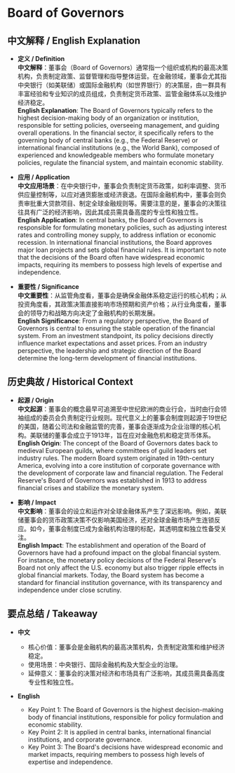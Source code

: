 # Board of Governors

## 中文解释 / English Explanation

* **定义 / Definition**  
  **中文解释**：董事会（Board of Governors）通常指一个组织或机构的最高决策机构，负责制定政策、监督管理和指导整体运营。在金融领域，董事会尤其指中央银行（如美联储）或国际金融机构（如世界银行）的决策层，由一群具有丰富经验和专业知识的成员组成，负责制定货币政策、监管金融体系以及维护经济稳定。  
  **English Explanation**: The Board of Governors typically refers to the highest decision-making body of an organization or institution, responsible for setting policies, overseeing management, and guiding overall operations. In the financial sector, it specifically refers to the governing body of central banks (e.g., the Federal Reserve) or international financial institutions (e.g., the World Bank), composed of experienced and knowledgeable members who formulate monetary policies, regulate the financial system, and maintain economic stability.

* **应用 / Application**  
  **中文应用场景**：在中央银行中，董事会负责制定货币政策，如利率调整、货币供应量控制等，以应对通货膨胀或经济衰退。在国际金融机构中，董事会则负责审批重大贷款项目、制定全球金融规则等。需要注意的是，董事会的决策往往具有广泛的经济影响，因此其成员需具备高度的专业性和独立性。  
  **English Application**: In central banks, the Board of Governors is responsible for formulating monetary policies, such as adjusting interest rates and controlling money supply, to address inflation or economic recession. In international financial institutions, the Board approves major loan projects and sets global financial rules. It is important to note that the decisions of the Board often have widespread economic impacts, requiring its members to possess high levels of expertise and independence.

* **重要性 / Significance**  
  **中文重要性**：从监管角度看，董事会是确保金融体系稳定运行的核心机构；从投资角度看，其政策决策直接影响市场预期和资产价格；从行业角度看，董事会的领导力和战略方向决定了金融机构的长期发展。  
  **English Significance**: From a regulatory perspective, the Board of Governors is central to ensuring the stable operation of the financial system. From an investment standpoint, its policy decisions directly influence market expectations and asset prices. From an industry perspective, the leadership and strategic direction of the Board determine the long-term development of financial institutions.

## 历史典故 / Historical Context

* **起源 / Origin**  
  **中文起源**：董事会的概念最早可追溯至中世纪欧洲的商业行会，当时由行会领袖组成的委员会负责制定行业规则。现代意义上的董事会制度则起源于19世纪的美国，随着公司法和金融监管的完善，董事会逐渐成为企业治理的核心机构。美联储的董事会成立于1913年，旨在应对金融危机和稳定货币体系。  
  **English Origin**: The concept of the Board of Governors dates back to medieval European guilds, where committees of guild leaders set industry rules. The modern Board system originated in 19th-century America, evolving into a core institution of corporate governance with the development of corporate law and financial regulation. The Federal Reserve's Board of Governors was established in 1913 to address financial crises and stabilize the monetary system.

* **影响 / Impact**  
  **中文影响**：董事会的设立和运作对全球金融体系产生了深远影响。例如，美联储董事会的货币政策决策不仅影响美国经济，还对全球金融市场产生连锁反应。如今，董事会制度已成为金融机构治理的标配，其透明度和独立性备受关注。  
  **English Impact**: The establishment and operation of the Board of Governors have had a profound impact on the global financial system. For instance, the monetary policy decisions of the Federal Reserve's Board not only affect the U.S. economy but also trigger ripple effects in global financial markets. Today, the Board system has become a standard for financial institution governance, with its transparency and independence under close scrutiny.

## 要点总结 / Takeaway

* **中文**  
  - 核心价值：董事会是金融机构的最高决策机构，负责制定政策和维护经济稳定。  
  - 使用场景：中央银行、国际金融机构及大型企业的治理。  
  - 延伸意义：董事会的决策对经济和市场具有广泛影响，其成员需具备高度专业性和独立性。

* **English**  
  - Key Point 1: The Board of Governors is the highest decision-making body of financial institutions, responsible for policy formulation and economic stability.  
  - Key Point 2: It is applied in central banks, international financial institutions, and corporate governance.  
  - Key Point 3: The Board's decisions have widespread economic and market impacts, requiring members to possess high levels of expertise and independence.